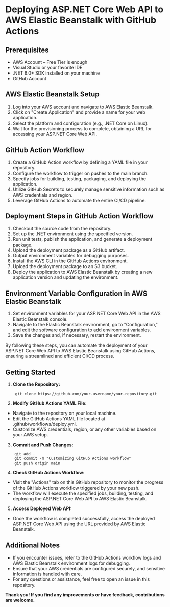 # Deploying ASP.NET Core Web API to AWS Elastic Beanstalk with GitHub Actions

## Prerequisites
- AWS Account – Free Tier is enough
- Visual Studio or your favorite IDE
- .NET 6.0+ SDK installed on your machine
- GitHub Account

## AWS Elastic Beanstalk Setup
1. Log into your AWS account and navigate to AWS Elastic Beanstalk.
2. Click on "Create Application" and provide a name for your web application.
3. Select the platform and configuration (e.g., .NET Core on Linux).
4. Wait for the provisioning process to complete, obtaining a URL for accessing your ASP.NET Core Web API.

## GitHub Action Workflow
1. Create a GitHub Action workflow by defining a YAML file in your repository.
2. Configure the workflow to trigger on pushes to the main branch.
3. Specify jobs for building, testing, packaging, and deploying the application.
4. Utilize GitHub Secrets to securely manage sensitive information such as AWS credentials and region.
5. Leverage GitHub Actions to automate the entire CI/CD pipeline.

## Deployment Steps in GitHub Action Workflow
1. Checkout the source code from the repository.
2. Set up the .NET environment using the specified version.
3. Run unit tests, publish the application, and generate a deployment package.
4. Upload the deployment package as a GitHub artifact.
5. Output environment variables for debugging purposes.
6. Install the AWS CLI in the GitHub Actions environment.
7. Upload the deployment package to an S3 bucket.
8. Deploy the application to AWS Elastic Beanstalk by creating a new application version and updating the environment.

## Environment Variable Configuration in AWS Elastic Beanstalk
1. Set environment variables for your ASP.NET Core Web API in the AWS Elastic Beanstalk console.
2. Navigate to the Elastic Beanstalk environment, go to "Configuration," and edit the software configuration to add environment variables.
3. Save the changes and, if necessary, restart the environment.

By following these steps, you can automate the deployment of your ASP.NET Core Web API to AWS Elastic Beanstalk using GitHub Actions, ensuring a streamlined and efficient CI/CD process.

## Getting Started
1. **Clone the Repository:**
   ```
    git clone https://github.com/your-username/your-repository.git

2. **Modify GitHub Actions YAML File:**

- Navigate to the repository on your local machine.
- Edit the GitHub Actions YAML file located at .github/workflows/deploy.yml.
- Customize AWS credentials, region, or any other variables based on your AWS setup.

3. **Commit and Push Changes:**

```
    git add .
    git commit -m "Customizing GitHub Actions workflow"
    git push origin main 
```
4. **Check GitHub Actions Workflow:**

- Visit the "Actions" tab on this GitHub repository to monitor the progress of the GitHub Actions workflow triggered by your new push.
- The workflow will execute the specified jobs, building, testing, and deploying the ASP.NET Core Web API to AWS Elastic Beanstalk.
5. **Access Deployed Web API:**

- Once the workflow is completed successfully, access the deployed ASP.NET Core Web API using the URL provided by AWS Elastic Beanstalk.

## Additional Notes

- If you encounter issues, refer to the GitHub Actions workflow logs and AWS Elastic Beanstalk environment logs for debugging.
- Ensure that your AWS credentials are configured securely, and sensitive information is handled with care.
- For any questions or assistance, feel free to open an issue in this repository.

**Thank you! If you find any improvements or have feedback, contributions are welcome.**